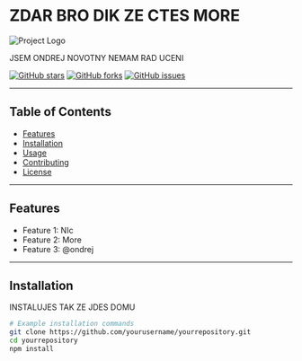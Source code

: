 # ZDAR BRO DIK ZE CTES MORE

![Project Logo](./images/logo.png)

JSEM ONDREJ NOVOTNY NEMAM RAD UCENI

[![GitHub stars](https://img.shields.io/github/stars/yourusername/yourrepository)](https://github.com/yourusername/yourrepository/stargazers)
[![GitHub forks](https://img.shields.io/github/forks/yourusername/yourrepository)](https://github.com/yourusername/yourrepository/network)
[![GitHub issues](https://img.shields.io/github/issues/yourusername/yourrepository)](https://github.com/yourusername/yourrepository/issues)

---

## Table of Contents

- [Features](#features)
- [Installation](#installation)
- [Usage](#usage)
- [Contributing](#contributing)
- [License](#license)

---

## Features

- Feature 1: NIc
- Feature 2: More
- Feature 3: @ondrej

---

## Installation

INSTALUJES TAK ZE JDES DOMU

```bash
# Example installation commands
git clone https://github.com/yourusername/yourrepository.git
cd yourrepository
npm install
